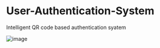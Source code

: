 # User-Authentication-System

Intelligent QR code based authentication syatem

![image](https://github.com/ShahidHasib586/User-Authentication-System/assets/45465308/5db276af-01bf-42a9-9028-406cd521f375)


